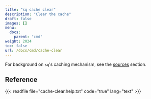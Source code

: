 ```yaml
---
title: "sq cache clear"
description: "Clear the cache"
draft: false
images: []
menu:
  docs:
    parent: "cmd"
weight: 2024
toc: false
url: /docs/cmd/cache-clear
---
```


For background on `sq`'s caching mechanism, see the [sources](/docs/source#cache) section.

## Reference

{{< readfile file="cache-clear.help.txt" code="true" lang="text" >}}
